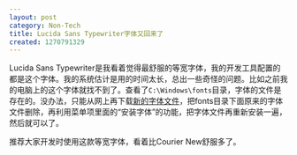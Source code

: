 ```yaml
---
layout: post
category: Non-Tech
title: Lucida Sans Typewriter字体又回来了
created: 1270791329
---
```

Lucida Sans Typewriter是我看着觉得最舒服的等宽字体，我的开发工具配置的都是这个字体。我的系统估计是用的时间太长，总出一些奇怪的问题。比如之前我的电脑上的这个字体就找不到了。查看了`C:\Windows\fonts`目录，字体的文件是存在的。没办法，只能从网上再下载<a target="_blank" href="http://anfirst.cn/archives/760">新的字体文件</a>，把fonts目录下面原来的字体文件删除，再利用菜单项里面的&ldquo;安装字体&rdquo;的功能，把字体文件再重新安装一遍，然后就可以了。

<p class="rteleft">推荐大家开发时使用这款等宽字体，看着比Courier New舒服多了。</p>
